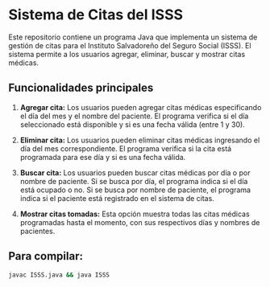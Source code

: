 # Sistema de Citas del ISSS

Este repositorio contiene un programa Java que implementa un sistema de gestión de citas para el Instituto Salvadoreño del Seguro Social (ISSS). El sistema permite a los usuarios agregar, eliminar, buscar y mostrar citas médicas.

## Funcionalidades principales

1. **Agregar cita:** Los usuarios pueden agregar citas médicas especificando el día del mes y el nombre del paciente. El programa verifica si el día seleccionado está disponible y si es una fecha válida (entre 1 y 30).

2. **Eliminar cita:** Los usuarios pueden eliminar citas médicas ingresando el día del mes correspondiente. El programa verifica si la cita está programada para ese día y si es una fecha válida.

3. **Buscar cita:** Los usuarios pueden buscar citas médicas por día o por nombre de paciente. Si se busca por día, el programa indica si el día está ocupado o no. Si se busca por nombre de paciente, el programa indica si el paciente está registrado en el sistema de citas.

4. **Mostrar citas tomadas:** Esta opción muestra todas las citas médicas programadas hasta el momento, con sus respectivos días y nombres de pacientes.

## Para compilar:

```bash
javac ISSS.java && java ISSS

